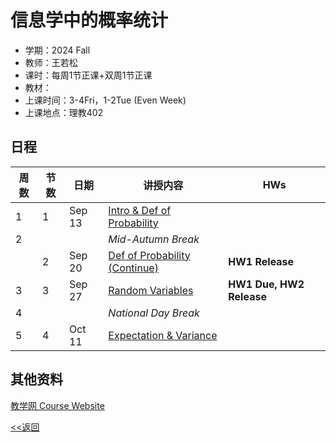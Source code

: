 # 信息学中的概率统计

* 学期：2024 Fall
* 教师：王若松
* 课时：每周1节正课+双周1节正课
* 教材：
* 上课时间：3-4Fri，1-2Tue (Even Week)
* 上课地点：理教402

## 日程

| 周数 |节数|日期|讲授内容                             | HWs       |
| ---- | -----|---------|---------------------- | ------------- |
|1|1|Sep 13|[Intro & Def of Probability](courses/24fa/statineecs/1)||
|2|||*Mid-Autumn Break*||
||2|Sep 20|[Def of Probability (Continue)](courses/24fa/statineecs/2)|**HW1 Release**|
|3|3|Sep 27|[Random Variables](courses/24fa/statineecs/3)|**HW1 Due, HW2 Release**|
|4|||*National Day Break*||
|5|4|Oct 11|[Expectation & Variance](courses/24fa/statineecs/4)||

## 其他资料
[教学网 Course Website](https://course.pku.edu.cn/webapps/blackboard/execute/announcement?method=search&context=course_entry&course_id=_73095_1&handle=announcements_entry&mode=view)

[<<返回](university_courses)
